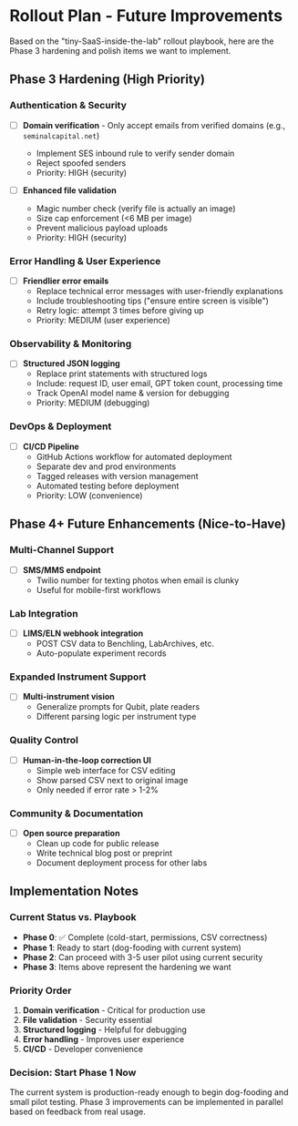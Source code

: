 # Rollout Plan - Future Improvements

Based on the "tiny-SaaS-inside-the-lab" rollout playbook, here are the Phase 3 hardening and polish items we want to implement.

## Phase 3 Hardening (High Priority)

### Authentication & Security
- [ ] **Domain verification** - Only accept emails from verified domains (e.g., `seminalcapital.net`)
  - Implement SES inbound rule to verify sender domain
  - Reject spoofed senders
  - Priority: HIGH (security)

- [ ] **Enhanced file validation** 
  - Magic number check (verify file is actually an image)
  - Size cap enforcement (<6 MB per image)
  - Prevent malicious payload uploads
  - Priority: HIGH (security)

### Error Handling & User Experience
- [ ] **Friendlier error emails**
  - Replace technical error messages with user-friendly explanations
  - Include troubleshooting tips ("ensure entire screen is visible")
  - Retry logic: attempt 3 times before giving up
  - Priority: MEDIUM (user experience)

### Observability & Monitoring
- [ ] **Structured JSON logging**
  - Replace print statements with structured logs
  - Include: request ID, user email, GPT token count, processing time
  - Track OpenAI model name & version for debugging
  - Priority: MEDIUM (debugging)

### DevOps & Deployment
- [ ] **CI/CD Pipeline**
  - GitHub Actions workflow for automated deployment
  - Separate dev and prod environments
  - Tagged releases with version management
  - Automated testing before deployment
  - Priority: LOW (convenience)

## Phase 4+ Future Enhancements (Nice-to-Have)

### Multi-Channel Support
- [ ] **SMS/MMS endpoint**
  - Twilio number for texting photos when email is clunky
  - Useful for mobile-first workflows

### Lab Integration
- [ ] **LIMS/ELN webhook integration**
  - POST CSV data to Benchling, LabArchives, etc.
  - Auto-populate experiment records

### Expanded Instrument Support
- [ ] **Multi-instrument vision**
  - Generalize prompts for Qubit, plate readers
  - Different parsing logic per instrument type

### Quality Control
- [ ] **Human-in-the-loop correction UI**
  - Simple web interface for CSV editing
  - Show parsed CSV next to original image
  - Only needed if error rate > 1-2%

### Community & Documentation
- [ ] **Open source preparation**
  - Clean up code for public release
  - Write technical blog post or preprint
  - Document deployment process for other labs

## Implementation Notes

### Current Status vs. Playbook
- **Phase 0**: ✅ Complete (cold-start, permissions, CSV correctness)
- **Phase 1**: Ready to start (dog-fooding with current system)
- **Phase 2**: Can proceed with 3-5 user pilot using current security
- **Phase 3**: Items above represent the hardening we want

### Priority Order
1. **Domain verification** - Critical for production use
2. **File validation** - Security essential
3. **Structured logging** - Helpful for debugging
4. **Error handling** - Improves user experience
5. **CI/CD** - Developer convenience

### Decision: Start Phase 1 Now
The current system is production-ready enough to begin dog-fooding and small pilot testing. Phase 3 improvements can be implemented in parallel based on feedback from real usage.